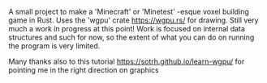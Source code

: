 A small project to make a 'Minecraft' or 'Minetest' -esque voxel building game in Rust.
Uses the 'wgpu' crate https://wgpu.rs/ for drawing.
Still very much a work in progress at this point! Work is focused on internal data structures and such for now, so the extent of what you can do on running the program is very limited.

Many thanks also to this tutorial https://sotrh.github.io/learn-wgpu/ for pointing me in the right direction on graphics
